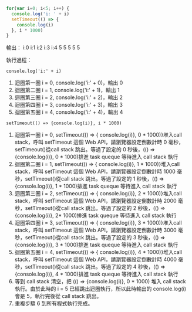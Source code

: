 ``` js
for(var i=0; i<5; i++) {
  console.log('i: ' + i)
  setTimeout(() => {
    console.log(i)
  }, i * 1000)
}
```

輸出：
i:0
i:1
i:2
i:3
i:4
5
5
5
5
5

執行過程：

`console.log('i:' + i)`

1. 迴圈第一圈 i = 0, console.log('i:' + 0)，輸出 0
2. 迴圈第二圈 i = 1, console.log('i:' + 1)，輸出 1
3. 迴圈第三圈 i = 2, console.log('i:' + 2)，輸出 2
4. 迴圈第四圈 i = 3, console.log('i:' + 3)，輸出 3
5. 迴圈第五圈 i = 4, console.log('i:' + 4)，輸出 4

`setTimeout(() => {console.log(i)}, i * 1000)`

1. 迴圈第一圈 i = 0, setTimeout(() => { console.log(i)}, 0 * 1000)}堆入call stack，呼叫 setTimeout 這個 Web API，請瀏覽器設定倒數計時 0 毫秒，setTimeout()從call stack 跳出。等過了設定的 0 秒後，(() => {console.log(i)}, 0 * 1000)排進 task queque 等待進入 call stack 執行
2. 迴圈第二圈 i = 1, setTimeout(() => { console.log(i)}, 1 * 1000)}堆入call stack，呼叫 setTimeout 這個 Web API，請瀏覽器設定倒數計時 1000 毫秒，setTimeout()從call stack 跳出。等過了設定的 1 秒後，(() => {console.log(i)}, 1 * 1000)排進 task queque 等待進入 call stack 執行
3. 迴圈第三圈 i = 2, setTimeout(() => { console.log(i)}, 2 * 1000)}堆入call stack，呼叫 setTimeout 這個 Web API，請瀏覽器設定倒數計時 2000 毫秒，setTimeout()從call stack 跳出。等過了設定的 2 秒後，(() => {console.log(i)}, 2* 1000)排進 task queque 等待進入 call stack 執行
4. 迴圈第四圈 i = 3, setTimeout(() => { console.log(i)}, 3 * 1000)}堆入call stack，呼叫 setTimeout 這個 Web API，請瀏覽器設定倒數計時 3000 毫秒，setTimeout()從call stack 跳出。等過了設定的 3 秒後，(() => {console.log(i)}, 3 * 1000)排進 task queque 等待進入 call stack 執行
5. 迴圈第五圈 i = 4, setTimeout(() => { console.log(i)}, 4 * 1000)}堆入call stack，呼叫 setTimeout 這個 Web API，請瀏覽器設定倒數計時 4000 毫秒，setTimeout()從call stack 跳出。等過了設定的 4 秒後，(() => {console.log(i)}, 4 * 1000)排進 task queque 等待進入 call stack 執行
6. 等到 call stack 清空，把 (() => {console.log(i)}, 0 * 1000) 堆入 call stack 執行。由於此時的 i = 5 已經跳出迴圈執行，所以此時輸出的 console.log(i) 會是 5，執行完後從 call stack 跳出。
7. 重複步驟 6 到所有程式執行完成。